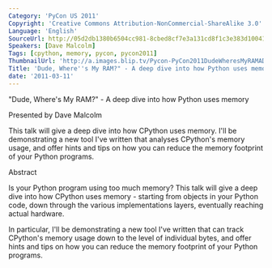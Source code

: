 ```yaml
---
Category: 'PyCon US 2011'
Copyright: 'Creative Commons Attribution-NonCommercial-ShareAlike 3.0'
Language: 'English'
SourceUrl: http://05d2db1380b6504cc981-8cbed8cf7e3a131cd8f1c3e383d10041.r93.cf2.rackcdn.com/pycon-us-2011/451_dude-where-s-my-ram-a-deep-dive-into-how-python-uses-memory.mp4
Speakers: [Dave Malcolm]
Tags: [cpython, memory, pycon, pycon2011]
ThumbnailUrl: 'http://a.images.blip.tv/Pycon-PyCon2011DudeWheresMyRAMADeepDiveIntoHowPythonUses951.png'
Title: 'Dude, Where''s My RAM?" - A deep dive into how Python uses memory'
date: '2011-03-11'
---
```

"Dude, Where's My RAM?" - A deep dive into how Python uses memory

Presented by Dave Malcolm

This talk will give a deep dive into how CPython uses memory. I'll be
demonstrating a new tool I've written that analyses CPython's memory usage,
and offer hints and tips on how you can reduce the memory footprint of your
Python programs.

Abstract

Is your Python program using too much memory? This talk will give a deep dive
into how CPython uses memory - starting from objects in your Python code, down
through the various implementations layers, eventually reaching actual
hardware.

In particular, I'll be demonstrating a new tool I've written that can track
CPython's memory usage down to the level of individual bytes, and offer hints
and tips on how you can reduce the memory footprint of your Python programs.

